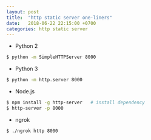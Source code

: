 ```yaml
---
layout: post
title:  "http static server one-liners"
date:   2018-06-22 22:15:00 +0700
categories: http static server
---
```


+ Python 2
```sh
$ python -m SimpleHTTPServer 8000
```

+ Python 3
```sh
$ python -m http.server 8000
```

+ Node.js
```sh
$ npm install -g http-server   # install dependency
$ http-server -p 8000
```

+ ngrok
```sh
$ ./ngrok http 8000
```
